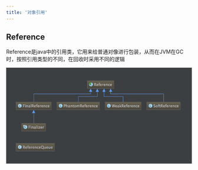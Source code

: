 ```yaml
---
title: '对象引用'
---
```


## Reference

Reference是java中的引用类，它用来给普通对像进行包装，从而在JVM在GC时，按照引用类型的不同，在回收时采用不同的逻辑

![](../../resources/java/1623397-73f641dba58a0356.png)